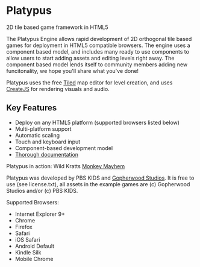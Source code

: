 Platypus
========

2D tile based game framework in HTML5


The Platypus Engine allows rapid development of 2D orthogonal tile based games for deployment in HTML5 compatible browsers. The engine uses a component based model, and includes many ready to use components to allow users to start adding assets and editing levels right away. The component based model lends itself to community members adding new funcitonality, we hope you'll share what you've done!

Platypus uses the free [Tiled](http://www.mapeditor.org/) map editor for level creation, and uses [CreateJS](http://createjs.com/#!/CreateJS) for rendering visuals and audio.

## Key Features
* Deploy on any HTML5 platform (supported browsers listed below)
* Multi-platform support
* Automatic scaling
* Touch and keyboard input
* Component-based development model
* [Thorough documentation](https://github.com/PBS-KIDS/Platypus/wiki)

Platypus in action:
Wild Kratts [Monkey Mayhem](http://pbskids.org/wildkratts/games/monkey-mayhem/)

Platypus was developed by PBS KIDS and [Gopherwood Studios](http://gopherwoodstudios.com/). It is free to use (see license.txt), all assets in the example games are (c) Gopherwood Studios and/or (c) PBS KIDS.

Supported Browsers:
* Internet Explorer 9+
* Chrome
* Firefox
* Safari
* iOS Safari
* Android Default
* Kindle Silk
* Mobile Chrome

